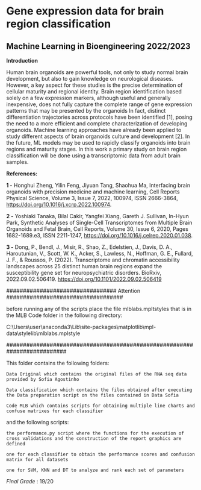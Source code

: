 # Gene expression data for brain region classification
## Machine Learning in Bioengineering 2022/2023
**Introduction**

Human brain organoids are powerful tools, not only to study normal brain development, but 
also to gain knowledge on neurological diseases. However, a key aspect for these studies is 
the precise determination of cellular maturity and regional identity. Brain region identification 
based solely on a few expression markers, although useful and generally inexpensive, does
not fully capture the complete range of gene expression patterns that may be presented by
the organoids In fact, distinct differentiation trajectories across protocols have been identified [1], 
posing the need to a more efficient and complete characterization of developing organoids.
Machine learning approaches have already been applied to study different aspects of brain 
organoids culture and development [2]. In the future, ML models may be used to rapidly classify 
organoids into brain regions and maturity stages. In this work a primary study on brain region classification will be done using a transcriptomic 
data from adult brain samples.

**References:**

**1 -** Honghui Zheng, Yilin Feng, Jiyuan Tang, Shaohua Ma, Interfacing brain organoids with 
precision medicine and machine learning, Cell Reports Physical Science, Volume 3, Issue 7, 
2022, 100974, ISSN 2666-3864, https://doi.org/10.1016/j.xcrp.2022.100974.

**2 -** Yoshiaki Tanaka, Bilal Cakir, Yangfei Xiang, Gareth J. Sullivan, In-Hyun Park, Synthetic 
Analyses of Single-Cell Transcriptomes from Multiple Brain Organoids and Fetal Brain, Cell 
Reports, Volume 30, Issue 6, 2020, Pages 1682-1689.e3, ISSN 2211-1247, 
https://doi.org/10.1016/j.celrep.2020.01.038.

**3 -** Dong, P., Bendl, J., Misir, R., Shao, Z., Edelstien, J., Davis, D. A., Haroutunian, V., Scott, 
W. K., Acker, S., Lawless, N., Hoffman, G. E., Fullard, J. F., & Roussos, P. (2022). 
Transcriptome and chromatin accessibility landscapes across 25 distinct human brain regions 
expand the susceptibility gene set for neuropsychiatric disorders. BioRxiv, 
2022.09.02.506419. https://doi.org/10.1101/2022.09.02.506419

#################################   Attention    ###################################

before running any of the scripts place the file mlblabs.mpltstyles that is in the MLB Code folder in the following directory:

C:\Users\user\anaconda3\Lib\site-packages\matplotlib\mpl-data\stylelib\mlblabs.mplstyle

##########################################################################

This folder contains the following folders:

	Data Original which contains the original files of the RNA seq data provided by Sofia Agostinho
	
	Data classification which contains the files obtained after executing the Data preparation script on the files contained in Data Sofia
	
	Code MLB which contains scripts for obtaining multiple line charts and confuse matrixes for each classifier

and the following scripts:

	the performance.py script where the functions for the execution of cross validations and the construction of the report graphics are defined
	
	one for each classifier to obtain the performance scores and confusion matrix for all datasets
	
	one for SVM, KNN and DT to analyze and rank each set of parameters

_Final Grade_ : 19/20
